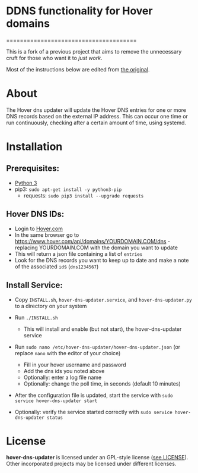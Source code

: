 # DDNS functionality for Hover domains
======================================

This is a fork of a previous project that aims to remove the unnecessary cruft
for those who want it to *just work*.

Most of the instructions below are edited from
[the original](https://github.com/texasaggie97/hover-dns-updater/).


About
=====
The Hover dns updater will update the Hover DNS entries for one or more
DNS records based on the external IP address. This can occur one time or run
continuously, checking after a certain amount of time, using systemd.


Installation
============

Prerequisites:
--------------
- [Python 3](https://www.python.org/downloads/)
- pip3: ```sudo apt-get install -y python3-pip```
  - requests: ```sudo pip3 install --upgrade requests```

Hover DNS IDs:
--------------
- Login to [Hover.com](https://hover.com)
- In the same browser go to
  https://www.hover.com/api/domains/YOURDOMAIN.COM/dns - replacing
  YOURDOMAIN.COM with the domain you want to update
- This will return a json file containing a list of ```entries```
- Look for the DNS records you want to keep up to date and make a note of the
  associated ```id```s (```dns1234567```)

Install Service:
-----------------------
- Copy ```INSTALL.sh```, ```hover-dns-updater.service```,
  and ```hover-dns-updater.py``` to a directory on your system
- Run ```./INSTALL.sh```
  - This will install and enable (but not start), the hover-dns-updater service
- Run ```sudo nano /etc/hover-dns-updater/hover-dns-updater.json```
  (or replace ```nano``` with the editor of your choice)
  - Fill in your hover username and password
  - Add the dns ids you noted above
  - Optionally: enter a log file name
  - Optionally: change the poll time, in seconds (default 10 minutes)

- After the configuration file is updated, start the service
  with ```sudo service hover-dns-updater start```
- Optionally: verify the service started correctly
  with ```sudo service hover-dns-updater status```


License
=======

**hover-dns-updater** is licensed under an GPL-style license ([see
LICENSE](https://github.com/texasaggie97/hover-dns-updater/blob/master/LICENSE)).
Other incorporated projects may be licensed under different licenses.
